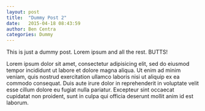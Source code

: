 ```yaml
---
layout: post
title:  "Dummy Post 2"
date:   2015-04-18 08:43:59
author: Ben Centra
categories: Dummy
---
```


This is just a dummy post. Lorem ipsum and all the rest. BUTTS!

Lorem ipsum dolor sit amet, consectetur adipisicing elit, sed do eiusmod
tempor incididunt ut labore et dolore magna aliqua. Ut enim ad minim veniam,
quis nostrud exercitation ullamco laboris nisi ut aliquip ex ea commodo
consequat. Duis aute irure dolor in reprehenderit in voluptate velit esse
cillum dolore eu fugiat nulla pariatur. Excepteur sint occaecat cupidatat non
proident, sunt in culpa qui officia deserunt mollit anim id est laborum.
